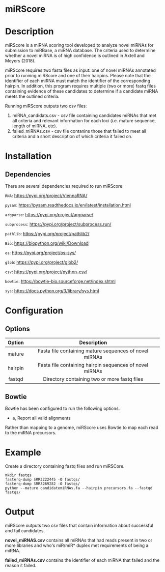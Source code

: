# miRScore

# Description

miRScore is a miRNA scoring tool developed to analyze novel miRNAs for submission to miRBase, a miRNA database. The criteria used to determine whether a novel miRNA is of high confidence is outlined in Axtell and Meyers (2018).

miRScore requires two fasta files as input: one of novel miRNAs annotated prior to running miRScore and one of their hairpins. Please note that the identifier of each miRNA must match the identifier of the corresponding hairpin. In addition, this program requires multiple (two or more) fastq files containing evidence of these candidates to determine if a candidate miRNA meets the outlined criteria. 

Running miRScore outputs two csv files: 
1. miRNA_candidats.csv - csv file containing candidates miRNAs that met all criteria and relevant information for each loci (i.e. mature sequence, length of miRNA, etc). 
2. failed_miRNAs.csv - csv file contanins those that failed to meet all criteria and a short description of which criteria it failed on.

# Installation

## Dependencies

There are several dependencies required to run miRScore.

`RNA`: https://pypi.org/project/ViennaRNA/

`pysam`: https://pysam.readthedocs.io/en/latest/installation.html

`argparse`: https://pypi.org/project/argparse/

`subprocess`: https://pypi.org/project/subprocess.run/

`pathlib`: https://pypi.org/project/pathlib2/

`Bio`: https://biopython.org/wiki/Download

`os`: https://pypi.org/project/os-sys/

`glob`: https://pypi.org/project/glob2/

`csv`: https://pypi.org/project/python-csv/

`bowtie`: https://bowtie-bio.sourceforge.net/index.shtml

`sys`: https://docs.python.org/3/library/sys.html
    
# Configuration

## Options

|Option     |Description                                               |
|:---------:|:--------------------------------------------------------:|
|mature     | Fasta file containing mature sequences of novel miRNAs   |
|hairpin    | Fasta file containing hairpin sequences of novel miRNAs  |
|fastqd   | Directory containing two or more fastq files             |

## Bowtie

Bowtie has been configured to run the following options.

- a, Report all valid alignments

Rather than mapping to a genome, miRScore uses Bowtie to map each read to the miRNA precursors.


# Example

Create a directory containing fastq files and run miRSCore.
```
mkdir fastqs
fasterq-dump SRR3222445 -O fastqs/
fasterq-dump SRR3269282 -O fastqs/
python --mature candidatemiRNAs.fa --hairpin precursors.fa --fastqd fastqs/
```

# Output
miRScore outputs two csv files that contain information about successful and fail candidates.

**novel_miRNAS.csv** contains all miRNAs that had reads present in two or more libraries and who's miR/miR* duplex met requirements of being a miRNA.

**failed_miRNAs.csv** contains the identifier of each miRNA that failed and the reason it failed.
